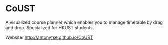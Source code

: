 CoUST
============

A visualized course planner which enables you to manage timetable by drag and drop. Specialized for HKUST students.

Website: http://antonytse.github.io/CoUST
